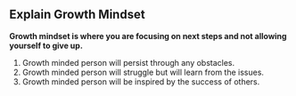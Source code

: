 ## Explain Growth Mindset
  **Growth mindset is where you are focusing on next steps and not allowing yourself to give up.**
  
  1. Growth minded person will persist through any obstacles.
  2. Growth minded person will struggle but will learn from the issues.
  3. Growth minded person will be inspired by the success of others.
  
  
